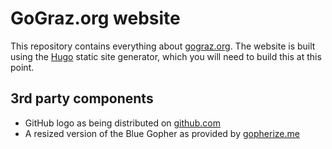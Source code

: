 # GoGraz.org website

This repository contains everything about [gograz.org][gg]. The website is built
using the [Hugo][] static site generator, which you will need to build this at
this point.


## 3rd party components

* GitHub logo as being distributed on [github.com](https://github.com/logos)
* A resized version of the Blue Gopher as provided by [gopherize.me][blue-gopher]


[gg]: http://gograz.org
[hugo]: http://gohugo.io/
[blue-gopher]: https://gopherize.me/gopher/30c621a657fb4a0bf4234e1f20f7ce91333fd712
